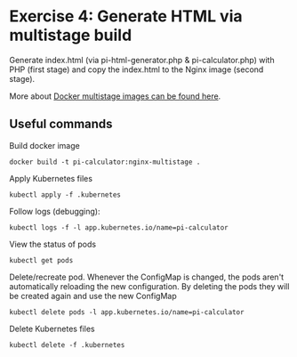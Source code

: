 # Exercise 4: Generate HTML via multistage build
Generate index.html (via pi-html-generator.php & pi-calculator.php) with PHP
(first stage) and copy the index.html to the Nginx image (second stage).

More about [Docker multistage images can be found here](https://docs.docker.com/develop/develop-images/multistage-build/).

## Useful commands
Build docker image
```shell
docker build -t pi-calculator:nginx-multistage .
```

Apply Kubernetes files
```shell
kubectl apply -f .kubernetes
```

Follow logs (debugging):
```shell
kubectl logs -f -l app.kubernetes.io/name=pi-calculator
```

View the status of pods
```shell
kubectl get pods
```

Delete/recreate pod. Whenever the ConfigMap is changed, the pods aren't
automatically reloading the new configuration. By deleting the pods they will
be created again and use the new ConfigMap
```shell
kubectl delete pods -l app.kubernetes.io/name=pi-calculator
```

Delete Kubernetes files
```shell
kubectl delete -f .kubernetes
```
